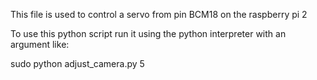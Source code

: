 This file is used to control a servo from pin BCM18 on the raspberry pi 2

To use this python script run it using the python interpreter with an argument like:

sudo python adjust_camera.py 5




